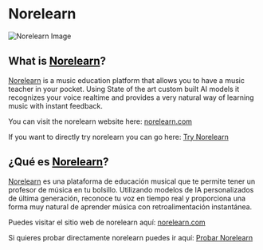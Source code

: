 # Norelearn

<img src="https://norelearn.com/norelearn.jpg" alt="Norelearn Image" style="display: block; margin-left: auto; margin-right: auto;">

## What is <a href="https://norelearn.com" style="color: black;">Norelearn</a>?

<a href="https://norelearn.com">Norelearn</a> is a music education platform that allows you to have a music teacher in your pocket. Using State of the art custom built AI models it recognizes your voice realtime and provides a very natural way of learning music with instant feedback.

You can visit the norelearn website here: <a href="https://norelearn.com">norelearn.com</a>

If you want to directly try norelearn you can go here: <a href="https://norelearn.com/obtener_norelearn.html">Try Norelearn</a>


## ¿Qué es <a href="https://norelearn.com" style="color: black">Norelearn</a>?

<a href="https://norelearn.com">Norelearn</a> es una plataforma de educación musical que te permite tener un profesor de música en tu bolsillo. Utilizando modelos de IA personalizados de última generación, reconoce tu voz en tiempo real y proporciona una forma muy natural de aprender música con retroalimentación instantánea.

Puedes visitar el sitio web de norelearn aquí: <a href="https://norelearn.com">norelearn.com</a>

Si quieres probar directamente norelearn puedes ir aquí: <a href="https://norelearn.com/obtener_norelearn.html">Probar Norelearn</a>
